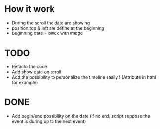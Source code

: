 # How it work

- During the scroll the date are showing
- position top & left are define at the beginning
- Beginning date = block with image


# TODO

- Refacto the code
- Add show date on scroll
- Add the possibility to personalize the timeline easily ! (Attribute in html for example)


# DONE

- Add begin/end possibility on the date (if no end, script suppose the event is during up to the next event)
